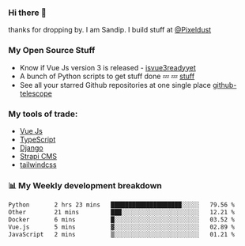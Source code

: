 ### Hi there 👋

thanks for dropping by.
I am Sandip. I build stuff at [@Pixeldust](github.com/pixeldust-in/)

###  **My Open Source Stuff**

 - Know if Vue Js version 3 is released -  [isvue3readyyet](https://github.com/sandiprb/isvue3readyyet)
 - A bunch of Python scripts to get stuff done 💤 💤 [stuff](https://github.com/sandiprb/stuff)
 - See all your starred Github repositories at one single place [github-telescope](https://github.com/sandiprb/github-telescope)



###  **My tools of trade:**
 - [Vue Js](https://github.com/vuejs/vue/)
 - [TypeScript](https://github.com/microsoft/TypeScript)
 - [Django](github.com/django/django)
 - [Strapi CMS](github.com/strapi/strapi)
 - [tailwindcss](https://github.com/tailwindlabs/tailwindcss)


###  📊 **My Weekly development breakdown**
<!--START_SECTION:waka-->

```txt
Python       2 hrs 23 mins   ████████████████████░░░░░   79.56 %
Other        21 mins         ███░░░░░░░░░░░░░░░░░░░░░░   12.21 %
Docker       6 mins          █░░░░░░░░░░░░░░░░░░░░░░░░   03.52 %
Vue.js       5 mins          ▓░░░░░░░░░░░░░░░░░░░░░░░░   02.89 %
JavaScript   2 mins          ▒░░░░░░░░░░░░░░░░░░░░░░░░   01.21 %
```

<!--END_SECTION:waka-->
